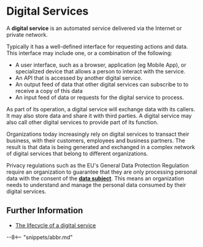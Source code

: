 <!-- SPDX-License-Identifier: CC-BY-4.0 -->
<!-- Copyright Contributors to the ODPi Egeria project. -->

# Digital Services

A **digital service** is an automated service delivered via the Internet or private network.

Typically it has a well-defined interface for requesting actions and data.
This interface may include one, or a combination of the following:
* A user interface, such as a browser, application (eg Mobile App), or specialized device that allows
a person to interact with the service.  
* An API that is accessed by another digital service.
* An output feed of data that other digital services can subscribe to to receive a copy of this data
* An input feed of data or requests for the digital service to process.

As part of its operation, a digital service will exchange data with its callers.
It may also store data and share it with third parties.
A digital service may also call other digital services to provide part of its function.

Organizations today increasingly rely on digital services to transact their business,
with their customers, employees and business partners.
The result is that data is being generated and exchanged in a complex network of digital services that belong to
different organizations.

Privacy regulations such as the EU's General Data Protection Regulation require an organization to guarantee that they are only
processing personal data with the consent of the **[data subject](/practices/roles/data-subject-role)**.
This means an organization needs to understand
and manage the personal data consumed by their digital services.

## Further Information

* [The lifecycle of a digital service](/practices/digital-services/digital-service-lifecycle)



--8<-- "snippets/abbr.md"


